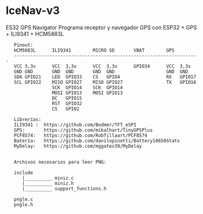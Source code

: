 # IceNav-v3
ES32 GPS Navigator 
Programa receptor y navegador GPS con ESP32 + GPS + ILI9341 + HCM5883L


       Pinout:
       HCM5883L      ILI9341        MICRO SD       VBAT        GPS
       --------------------------------------------------------------------
       VCC 3,3v      VCC  3,3v      VCC  3,3v      GPIO34      VCC  3,3v
       GND GND       GND  GND       GND  GND                   GND  GND
       SDA GPIO21    LED  GPIO33    CS   GPIO4                 RX   GPIO17
       SCL GPIO22    MISO GPIO27    MISO GPIO27                TX   GPIO16
                     SCK  GPIO14    SCK  GPIO14
                     MOSI GPIO13    MOSI GPIO13
                     DC   GPIO15
                     RST  GPIO32
                     CS   GPIO2

       Librerías:
       ILI9341 :  https://github.com/Bodmer/TFT_eSPI
       GPS:       https://github.com/mikalhart/TinyGPSPlus
       PCF8574:   https://github.com/RobTillaart/PCF8574
       Batería:   https://github.com/danilopinotti/Battery18650Stats
       MyDelay:   https://github.com/mggates39/MyDelay


       Archivos necesarios para leer PNG:

       include
          |__________ miniz.c
          |__________ miniz.h
          |__________ support_functions.h

       pngle.c
       pngle.h
